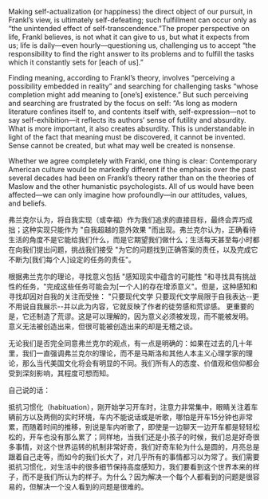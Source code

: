 

Making self-actualization (or happiness) the direct object of our pursuit, in Frankl’s view, is ultimately self-defeating; such fulfillment can occur only as “the unintended effect of self-transcendence.”The proper perspective on life, Frankl believes, is not what it can give to us, but what it expects from us; life is daily—even hourly—questioning us, challenging us to accept “the responsibility to find the right answer to its problems and to fulfill the tasks which it constantly sets for [each of us].”

Finding meaning, according to Frankl’s theory, involves “perceiving  a possibility embedded in reality” and searching for challenging tasks “whose completion might add meaning to [one’s] existence.” But such perceiving and searching are frustrated by the focus on self: “As long as modern
literature confines itself to, and contents itself with, self-expression—not to say self-exhibition—it reflects its authors’ sense of futility and absurdity.
What is more important, it also creates absurdity. This is understandable in light of the fact that meaning must be discovered, it cannot be invented.
Sense cannot be created, but what may well be created is nonsense.

Whether we agree completely with Frankl, one thing is clear: Contemporary American culture would be markedly different if the emphasis over the past several decades had been on Frankl’s theory rather than on the theories of Maslow and the other humanistic psychologists. All of us would have been affected—we can only imagine how profoundly—in our attitudes, values, and beliefs.



弗兰克尔认为，将自我实现（或幸福）作为我们追求的直接目标，最终会弄巧成拙；这种实现只能作为 "自我超越的意外效果 "而出现。弗兰克尔认为，正确看待生活的角度不是它能给我们什么，而是它期望我们做什么；生活每天甚至每小时都在向我们提出问题，挑战我们接受 "为它的问题找到正确答案的责任，以及完成它不断为[我们每个人]设定的任务的责任"。

根据弗兰克尔的理论，寻找意义包括 "感知现实中蕴含的可能性 "和寻找具有挑战性的任务，"完成这些任务可能会为[一个人]的存在增添意义"。但是，这种感知和寻找却因对自我的关注而受挫： "只要现代文学 只要现代文学局限于自我表达--更不用说自我展示--并以此为内容，它就反映了作者的徒劳感和荒谬感。 更重要的是，它还制造了荒谬。这是可以理解的，因为意义必须被发现，而不能被发明。 意义无法被创造出来，但很可能被创造出来的却是无稽之谈。

无论我们是否完全同意弗兰克尔的观点，有一点是明确的：如果在过去的几十年里，我们一直强调弗兰克尔的理论，而不是马斯洛和其他人本主义心理学家的理论，那么当代美国文化将会有明显的不同。我们所有人的态度、价值观和信仰都会受到深刻影响，其程度可想而知。







自己说的话：

抵抗习惯化（habituation），刚开始学习开车时，注意力非常集中，眼睛关注着车辆前方以及两侧的实时环境，车内不能说话或是听歌，哪怕是开车15分钟也非常累，而随着时间的推移，别说是车内听歌了，即使是一边聊天一边开车都是轻轻松松的，开车也没有那么累了；同样地，当我们还是小孩子的时候，我们总是好奇很多事情，对这个世界运转的机制非常好奇，我们好奇车轮为什么是圆的，月亮总是跟着自己走等，而如今的我们长大了，对几乎所有的事情都习以为常了。我们需要抵抗习惯化，对生活中的很多细节保持高度感知力，我们要看到这个世界本来的样子，而不是我们所认为的样子。为什么？因为解决一个每个人都看到的问题是很容易的，但解决一个没人看到的问题是很难的。